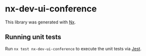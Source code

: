 # nx-dev-ui-conference

This library was generated with [Nx](https://nx.dev).

## Running unit tests

Run `nx test nx-dev-ui-conference` to execute the unit tests via [Jest](https://jestjs.io).
